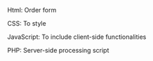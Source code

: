 Html: Order form

CSS: To style

JavaScript: To include client-side functionalities

PHP: Server-side processing script 
